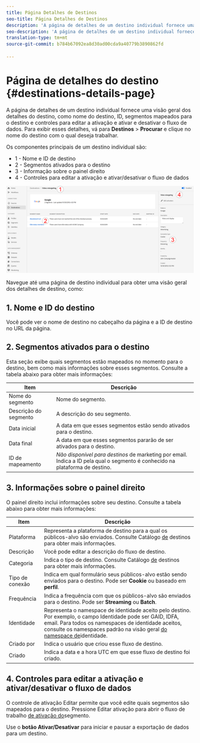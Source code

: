 ```yaml
---
title: Página Detalhes de Destinos
seo-title: Página Detalhes de Destinos
description: 'A página de detalhes de um destino individual fornece uma visão geral dos detalhes do destino, como nome do destino, ID, segmentos mapeados para o destino e controles para editar a ativação e ativar e desativar o fluxo de dados. '
seo-description: 'A página de detalhes de um destino individual fornece uma visão geral dos detalhes do destino, como nome do destino, ID, segmentos mapeados para o destino e controles para editar a ativação e ativar e desativar o fluxo de dados. '
translation-type: tm+mt
source-git-commit: b784b67092ea8d30ad00cda9a40779b3890862fd

---
```



# Página de detalhes do destino {#destinations-details-page}

A página de detalhes de um destino individual fornece uma visão geral dos detalhes do destino, como nome do destino, ID, segmentos mapeados para o destino e controles para editar a ativação e ativar e desativar o fluxo de dados. Para exibir esses detalhes, vá para **Destinos** > **Procurar** e clique no nome do destino com o qual deseja trabalhar.

Os componentes principais de um destino individual são:

* 1 - Nome e ID de destino
* 2 - Segmentos ativados para o destino
* 3 - Informação sobre o painel direito
* 4 - Controles para editar a ativação e ativar/desativar o fluxo de dados

![Página de destinos numerada](/help/rtcdp/destinations/assets/destination-page-numbered.png)

Navegue até uma página de destino individual para obter uma visão geral dos detalhes de destino, como:

## 1. Nome e ID do destino

Você pode ver o nome de destino no cabeçalho da página e a ID de destino no URL da página.

## 2. Segmentos ativados para o destino

Esta seção exibe quais segmentos estão mapeados no momento para o destino, bem como mais informações sobre esses segmentos. Consulte a tabela abaixo para obter mais informações:

| Item | Descrição |
---------|----------|
| Nome do segmento | Nome do segmento. |
| Descrição do segmento | A descrição do seu segmento. |
| Data inicial | A data em que esses segmentos estão sendo ativados para o destino. |
| Data final | A data em que esses segmentos pararão de ser ativados para o destino. |
| ID de mapeamento | *Não disponível para destinos* de marketing por email. Indica a ID pela qual o segmento é conhecido na plataforma de destino. |

## 3. Informações sobre o painel direito

O painel direito inclui informações sobre seu destino. Consulte a tabela abaixo para obter mais informações:

| Item | Descrição |
---------|----------|
| Plataforma | Representa a plataforma de destino para a qual os públicos-alvo são enviados. Consulte Catálogo [de](/help/rtcdp/destinations/destinations-catalog.md) destinos para obter mais informações. |
| Descrição | Você pode editar a descrição do fluxo de destino. |
| Categoria | Indica o tipo de destino. Consulte Catálogo [de](/help/rtcdp/destinations/destinations-catalog.md) destinos para obter mais informações. |
| Tipo de conexão | Indica em qual formulário seus públicos-alvo estão sendo enviados para o destino. Pode ser **Cookie** ou baseado em **perfil**. |
| Frequência | Indica a frequência com que os públicos-alvo são enviados para o destino. Pode ser **Streaming** ou **Batch**. |
| Identidade | Representa o namespace de identidade aceito pelo destino. Por exemplo, o campo Identidade pode ser GAID, IDFA, email. Para todos os namespaces de identidade aceitos, consulte os namespaces padrão na visão geral [do namespace de](https://www.adobe.io/apis/experienceplatform/home/profile-identity-segmentation/profile-identity-segmentation-services.html#!api-specification/markdown/narrative/technical_overview/identity_namespace_overview/identity_namespace_overview.md)identidade. |
| Criado por | Indica o usuário que criou esse fluxo de destino. |
| Criado | Indica a data e a hora UTC em que esse fluxo de destino foi criado. |

## 4. Controles para editar a ativação e ativar/desativar o fluxo de dados

O controle de ativação Editar permite que você edite quais segmentos são mapeados para o destino. Pressione Editar ativação para abrir o fluxo de trabalho [de ativação do](/help/rtcdp/destinations/activate-destinations.md)segmento.

Use o **botão Ativar/Desativar** para iniciar e pausar a exportação de dados para um destino.